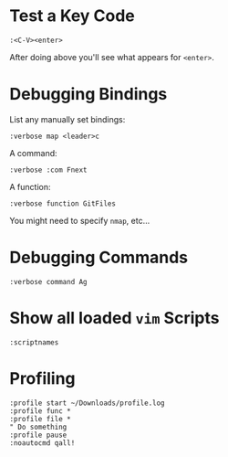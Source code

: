 # Test a Key Code

	:<C-V><enter>

After doing above you'll see what appears for `<enter>`.

# Debugging Bindings

List any manually set bindings:

	:verbose map <leader>c

A command:

    :verbose :com Fnext

A function:

    :verbose function GitFiles

You might need to specify `nmap`, etc...

# Debugging Commands

	:verbose command Ag

# Show all loaded `vim` Scripts

	:scriptnames

# Profiling

	:profile start ~/Downloads/profile.log
	:profile func *
	:profile file *
	" Do something
	:profile pause
	:noautocmd qall!
